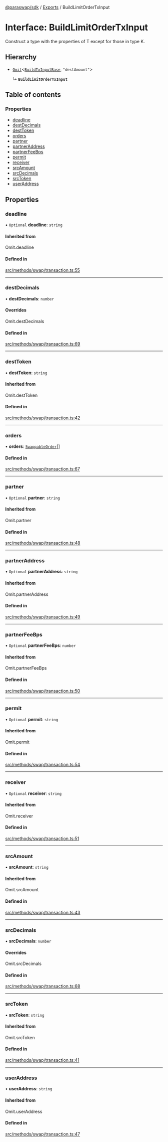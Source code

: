 [@paraswap/sdk](../README.md) / [Exports](../modules.md) / BuildLimitOrderTxInput

# Interface: BuildLimitOrderTxInput

Construct a type with the properties of T except for those in type K.

## Hierarchy

- [`Omit`](../modules/internal_.md#omit)<[`BuildTxInputBase`](internal_.BuildTxInputBase.md), ``"destAmount"``\>

  ↳ **`BuildLimitOrderTxInput`**

## Table of contents

### Properties

- [deadline](BuildLimitOrderTxInput.md#deadline)
- [destDecimals](BuildLimitOrderTxInput.md#destdecimals)
- [destToken](BuildLimitOrderTxInput.md#desttoken)
- [orders](BuildLimitOrderTxInput.md#orders)
- [partner](BuildLimitOrderTxInput.md#partner)
- [partnerAddress](BuildLimitOrderTxInput.md#partneraddress)
- [partnerFeeBps](BuildLimitOrderTxInput.md#partnerfeebps)
- [permit](BuildLimitOrderTxInput.md#permit)
- [receiver](BuildLimitOrderTxInput.md#receiver)
- [srcAmount](BuildLimitOrderTxInput.md#srcamount)
- [srcDecimals](BuildLimitOrderTxInput.md#srcdecimals)
- [srcToken](BuildLimitOrderTxInput.md#srctoken)
- [userAddress](BuildLimitOrderTxInput.md#useraddress)

## Properties

### deadline

• `Optional` **deadline**: `string`

#### Inherited from

Omit.deadline

#### Defined in

[src/methods/swap/transaction.ts:55](https://github.com/paraswap/paraswap-sdk-limit-orders/blob/feat/typedocs/src/methods/swap/transaction.ts#L55)

___

### destDecimals

• **destDecimals**: `number`

#### Overrides

Omit.destDecimals

#### Defined in

[src/methods/swap/transaction.ts:69](https://github.com/paraswap/paraswap-sdk-limit-orders/blob/feat/typedocs/src/methods/swap/transaction.ts#L69)

___

### destToken

• **destToken**: `string`

#### Inherited from

Omit.destToken

#### Defined in

[src/methods/swap/transaction.ts:42](https://github.com/paraswap/paraswap-sdk-limit-orders/blob/feat/typedocs/src/methods/swap/transaction.ts#L42)

___

### orders

• **orders**: [`SwappableOrder`](../modules.md#swappableorder)[]

#### Defined in

[src/methods/swap/transaction.ts:67](https://github.com/paraswap/paraswap-sdk-limit-orders/blob/feat/typedocs/src/methods/swap/transaction.ts#L67)

___

### partner

• `Optional` **partner**: `string`

#### Inherited from

Omit.partner

#### Defined in

[src/methods/swap/transaction.ts:48](https://github.com/paraswap/paraswap-sdk-limit-orders/blob/feat/typedocs/src/methods/swap/transaction.ts#L48)

___

### partnerAddress

• `Optional` **partnerAddress**: `string`

#### Inherited from

Omit.partnerAddress

#### Defined in

[src/methods/swap/transaction.ts:49](https://github.com/paraswap/paraswap-sdk-limit-orders/blob/feat/typedocs/src/methods/swap/transaction.ts#L49)

___

### partnerFeeBps

• `Optional` **partnerFeeBps**: `number`

#### Inherited from

Omit.partnerFeeBps

#### Defined in

[src/methods/swap/transaction.ts:50](https://github.com/paraswap/paraswap-sdk-limit-orders/blob/feat/typedocs/src/methods/swap/transaction.ts#L50)

___

### permit

• `Optional` **permit**: `string`

#### Inherited from

Omit.permit

#### Defined in

[src/methods/swap/transaction.ts:54](https://github.com/paraswap/paraswap-sdk-limit-orders/blob/feat/typedocs/src/methods/swap/transaction.ts#L54)

___

### receiver

• `Optional` **receiver**: `string`

#### Inherited from

Omit.receiver

#### Defined in

[src/methods/swap/transaction.ts:51](https://github.com/paraswap/paraswap-sdk-limit-orders/blob/feat/typedocs/src/methods/swap/transaction.ts#L51)

___

### srcAmount

• **srcAmount**: `string`

#### Inherited from

Omit.srcAmount

#### Defined in

[src/methods/swap/transaction.ts:43](https://github.com/paraswap/paraswap-sdk-limit-orders/blob/feat/typedocs/src/methods/swap/transaction.ts#L43)

___

### srcDecimals

• **srcDecimals**: `number`

#### Overrides

Omit.srcDecimals

#### Defined in

[src/methods/swap/transaction.ts:68](https://github.com/paraswap/paraswap-sdk-limit-orders/blob/feat/typedocs/src/methods/swap/transaction.ts#L68)

___

### srcToken

• **srcToken**: `string`

#### Inherited from

Omit.srcToken

#### Defined in

[src/methods/swap/transaction.ts:41](https://github.com/paraswap/paraswap-sdk-limit-orders/blob/feat/typedocs/src/methods/swap/transaction.ts#L41)

___

### userAddress

• **userAddress**: `string`

#### Inherited from

Omit.userAddress

#### Defined in

[src/methods/swap/transaction.ts:47](https://github.com/paraswap/paraswap-sdk-limit-orders/blob/feat/typedocs/src/methods/swap/transaction.ts#L47)
